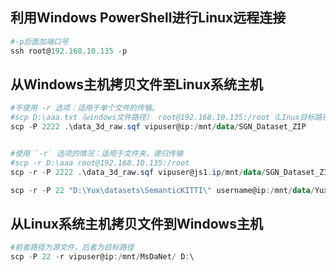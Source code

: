 ## 利用Windows PowerShell进行Linux远程连接
```powershell
#-p后面加端口号
ssh root@192.168.10.135 -p 
```

## 从Windows主机拷贝文件至Linux系统主机
```powershell
#不使用 -r 选项：适用于单个文件的传输。
#scp D:\aaa.txt（windows文件路径） root@192.168.10.135:/root（LInux目标路径）
scp -P 2222 .\data_3d_raw.sqf vipuser@ip:/mnt/data/SGN_Dataset_ZIP


#使用 `-r` 选项的情况：适用于文件夹，递归传输
#scp -r D:\aaa root@192.168.10.135:/root
scp -r -P 2222 .\data_3d_raw.sqf vipuser@js1.ip/mnt/data/SGN_Dataset_ZIP

scp -r -P 22 "D:\Yux\datasets\SemanticKITTI\" username@ip:/mnt/data/Yux
```

## 从Linux系统主机拷贝文件到Windows主机
```powershell
#前者路径为源文件，后者为目标路径
scp -P 22 -r vipuser@ip:/mnt/MsDaNet/ D:\
```